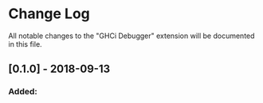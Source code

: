 # Change Log
All notable changes to the "GHCi Debugger" extension will be documented in this file.


## [0.1.0] - 2018-09-13 
### Added:
